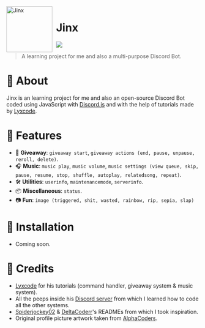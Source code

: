 <img width="120" height="120" align="left" style="float: left; margin: 0 10px 0 0;" alt="Jinx" src="https://cdn.discordapp.com/avatars/917009806353653780/5a591440390d36688fe9620d63dca727.png?size=1024"> 

# Jinx
[![](https://img.shields.io/badge/discord.js-v13.5.1-blue.svg?logo=npm)](https://github.com/discordjs)
> A learning project for me and also a multi-purpose Discord Bot.

# 🔹 About
Jinx is an learning project for me and also an open-source Discord Bot coded using JavaScript with [Discord.js](https://discord.js.org) and with the help of tutorials made by [Lyxcode](https://www.youtube.com/c/Lyxcode).

# 🔹 Features
* 🎉 **Giveaway**: `giveaway start`, `giveaway actions (end, pause, unpause, reroll, delete)`.
* 🎧 **Music**: `music play`, `music volume`, `music settings (view queue, skip, pause, resume, stop, shuffle, autoplay, relatedsong, repeat)`.
* 🛠️ **Utilities**: `userinfo`, `maintenancemode`, `serverinfo`.
* 📦 **Miscellaneous**: `status`.
* 📷 **Fun**: `image (triggered, shit, wasted, rainbow, rip, sepia, slap)`

# 🔹 Installation
* Coming soon.

# 🔹 Credits
* [Lyxcode](https://youtube.com/c/Lyxcode) for his tutorials (command handler, giveaway system & music system).
* All the peeps inside his [Discord server](https://discord.gg/dkgebRQWrn) from which I learned how to code all the other systems.
* [Spiderjockey02](https://github.com/Spiderjockey02/Discord-Bot) & [DeltaCoderr](https://github.com/DeltaCoderr/KarmaBot)'s READMEs from which I took inspiration.
* Original profile picture artwork taken from [AlphaCoders](https://wall.alphacoders.com/big.php?i=1044272).

